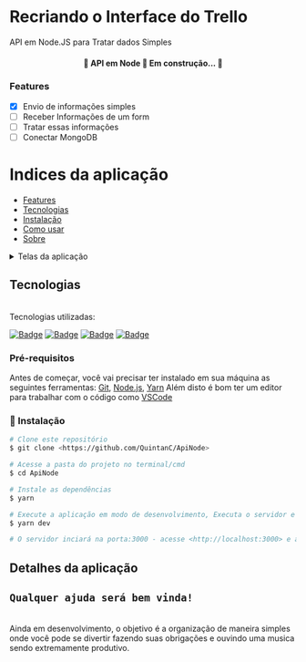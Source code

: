 # Recriando o Interface do Trello

API em Node.JS para Tratar dados Simples

<h4 align="center"> 
	🚧  API em Node 🚀 Em construção...  🚧
</h4>

### Features

- [x] Envio de informações simples
- [ ] Receber Informações de um form
- [ ] Tratar essas informações
- [ ] Conectar MongoDB

Indices da aplicação
=================
<!--ts-->
   * [Features](#Features)
   * [Tecnologias](#tecnologias)
   * [Instalação](#instalação)
   * [Como usar](#comandos)
   * [Sobre](#Detalhes-da-aplicação)
<!--te-->

<details>
  <summary>Telas da aplicação</summary>
    <img src="src/images/README/home.png" width='340px' height='150px'>
    <img src="src/images/README/home.png" width='340px' height='150px'>
    <img src="src/images/README/home.png" width='340px' height='150px'>
</details>



## Tecnologias

<br>
Tecnologias utilizadas:<br>

<a href="https://google.com">![Badge](https://img.shields.io/badge/-Visual%20Studio%20Code-000000?style=for-the-badge&logo=visual-studio-code)</a>
<a href="https://google.com">![Badge](https://img.shields.io/badge/-Node%20JS-1d662e?style=for-the-badge&logo=node.js)</a>
<a href="https://google.com">![Badge](https://img.shields.io/badge/-CSS-blue?style=for-the-badge&logo=css3)</a>
<a href="https://google.com">![Badge](https://img.shields.io/badge/-Typescript-000000?style=for-the-badge&logo=typescript)</a>

### Pré-requisitos

Antes de começar, você vai precisar ter instalado em sua máquina as seguintes ferramentas:
[Git](https://git-scm.com), [Node.js](https://nodejs.org/en/), [Yarn](https://yarnpkg.com/) 
Além disto é bom ter um editor para trabalhar com o código como [VSCode](https://code.visualstudio.com/)

### 🎲 Instalação

```bash
# Clone este repositório
$ git clone <https://github.com/QuintanC/ApiNode>

# Acesse a pasta do projeto no terminal/cmd
$ cd ApiNode

# Instale as dependências
$ yarn

# Execute a aplicação em modo de desenvolvimento, Executa o servidor e a aplicação juntos
$ yarn dev

# O servidor inciará na porta:3000 - acesse <http://localhost:3000> e a aplicação Da api na porta:5000 -  acesse <http://localhost:5000>
```
## Detalhes da aplicação  
## `Qualquer ajuda será bem vinda!` 
<br>
Ainda em desenvolvimento, o objetivo é a organização de maneira simples onde você pode se divertir fazendo suas obrigações e ouvindo uma musica sendo extremamente produtivo.
